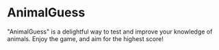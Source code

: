 # AnimalGuess
"AnimalGuess" is a delightful way to test and improve your knowledge of animals. Enjoy the game, and aim for the highest score!
